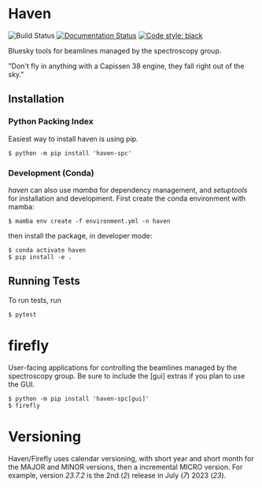 # Haven

![Build Status](https://github.com/spc-group/haven/actions/workflows/ci.yml/badge.svg)
[![Documentation Status](https://readthedocs.org/projects/haven-spc/badge/?version=latest)](https://haven-spc.readthedocs.io/en/latest/?badge=latest)
[![Code style: black](https://img.shields.io/badge/code%20style-black-000000.svg)](https://github.com/psf/black)

Bluesky tools for beamlines managed by the spectroscopy group.

"Don't fly in anything with a Capissen 38 engine, they fall right out
of the sky."


## Installation

### Python Packing Index

Easiest way to install haven is using pip.

```
$ python -m pip install 'haven-spc'
```

### Development (Conda)

*haven* can also use *mamba* for dependency management, and
*setuptools* for installation and development. First create the conda
environment with mamba:

```
$ mamba env create -f environment.yml -n haven
```

then install the package, in developer mode:

```
$ conda activate haven
$ pip install -e .
```

## Running Tests

To run tests, run

```
$ pytest
```

# firefly

User-facing applications for controlling the beamlines managed by the
spectroscopy group. Be sure to include the [gui] extras if you plan
to use the GUI.

```
$ python -m pip install 'haven-spc[gui]'
$ firefly
```

# Versioning

Haven/Firefly uses calendar versioning, with short year and short
month for the MAJOR and MINOR versions, then a incremental MICRO
version. For example, version *23.7.2* is the 2nd (*2*) release in
July (*7*) 2023 (*23*).